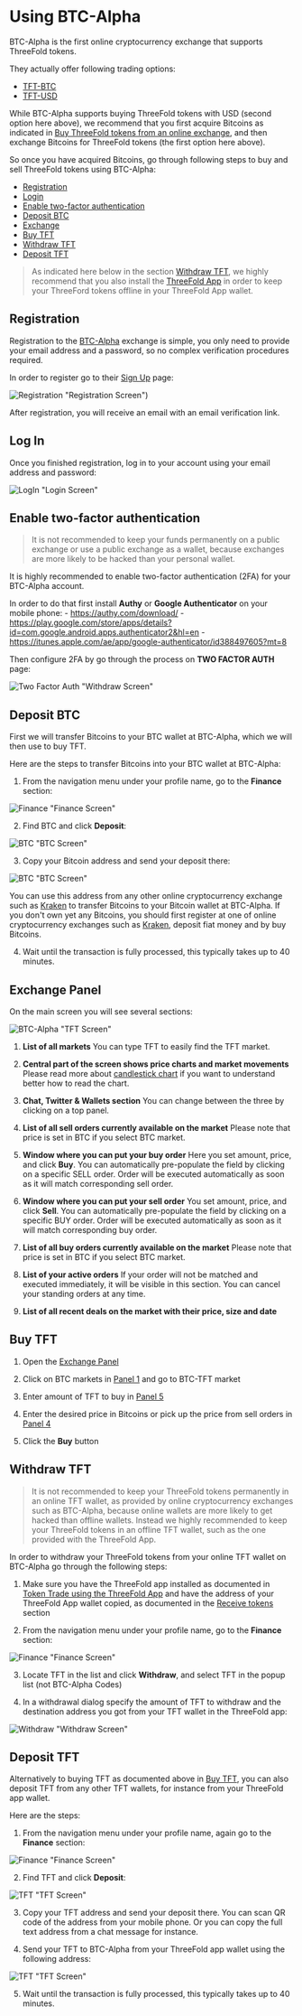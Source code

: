 # Using BTC-Alpha

BTC-Alpha is the first online cryptocurrency exchange that supports ThreeFold tokens.

They actually offer following trading options: 
- [TFT-BTC](https://btc-alpha.com/exchange/TFT_BTC/)
- [TFT-USD](https://btc-alpha.com/exchange/TFT_USD/)

While BTC-Alpha supports buying ThreeFold tokens with USD (second option here above), we recommend that you first acquire Bitcoins as indicated in [Buy ThreeFold tokens from an online exchange](/how_to_buy/buy_from_exchange.md), and then exchange Bitcoins for ThreeFold tokens (the first option here above).

So once you have acquired Bitcoins, go through following steps to buy and sell ThreeFold tokens using BTC-Alpha:
- [Registration](#registration)
- [Login](#login)
- [Enable two-factor authentication](#two-factor)
- [Deposit BTC](#deposit-btc)
- [Exchange](#exchange-panel)
- [Buy TFT](#buy-tft)
- [Withdraw TFT](#withdraw)
- [Deposit TFT](#deposit-tft)

> As indicated here below in the section [Withdraw TFT](#withdraw), we highly recommend that you also install the [ThreeFold App](/threefold_app.md) in order to keep your ThreeFord tokens offline in your ThreeFold App wallet.


<a id='registration'></a>

## Registration

Registration to the [BTC-Alpha](http://btc-alpha.com) exchange is simple, you only need to provide your email address and a password, so no complex verification procedures required. 

In order to register go to their [Sign Up](https://btc-alpha.com/accounts/register) page:

![Registration](../img/btc-alpha-registration.png) "Registration Screen")

After registration, you will receive an email with an email verification link.


<a id='login'></a>

## Log In

Once you finished registration, log in to your account using your email address and password:

![LogIn](../img/btc-alpha-login.png) "Login Screen"


<a id='two-factor'></a>

## Enable two-factor authentication

> It is not recommended to keep your funds permanently on a public exchange or use a public exchange as a wallet, because exchanges are more likely to be hacked than your personal wallet.

It is highly recommended to enable two-factor authentication (2FA) for your BTC-Alpha account.

In order to do that first install **Authy** or **Google Authenticator** on your mobile phone:
    - https://authy.com/download/
    - https://play.google.com/store/apps/details?id=com.google.android.apps.authenticator2&hl=en
    - https://itunes.apple.com/ae/app/google-authenticator/id388497605?mt=8

Then configure 2FA by go through the process on **TWO FACTOR AUTH** page:

![Two Factor Auth](../img/btc-alpha-two-factor.png) "Withdraw Screen"


<a id='deposit-btc'></a>

## Deposit BTC

First we will transfer Bitcoins to your BTC wallet at BTC-Alpha, which we will then use to buy TFT.

Here are the steps to transfer Bitcoins into your BTC wallet at BTC-Alpha:

1. From the navigation menu under your profile name, go to the **Finance** section:

![Finance](../img/btc-alpha-finance-section-300.png) "Finance Screen"

2. Find BTC and click **Deposit**:

![BTC](../img/btc-alpha-btc-deposit.png) "BTC Screen"

3. Copy your Bitcoin address and send your deposit there:

![BTC](../img/btc-alpha-btc-deposit2.png) "BTC Screen"

You can use this address from any other online cryptocurrency exchange such as [Kraken](https://www.kraken.com) to transfer Bitcoins to your Bitcoin wallet at BTC-Alpha. If you don't own yet any Bitcoins, you should first register at one of online cryptocurrency exchanges such as [Kraken](https://www.kraken.com), deposit fiat money and by buy Bitcoins.

4. Wait until the transaction is fully processed, this typically takes up to 40 minutes.

<a id='exchange-panel'></a>

## Exchange Panel

On the main screen you will see several sections:

![BTC-Alpha](../img/btc-alpha-sections.jpg) "TFT Screen"

1. **List of all markets** You can type TFT to easily find the TFT market.

2. **Central part of the screen shows price charts and market movements** Please read more about [candlestick chart](https://www.investopedia.com/terms/c/candlestick.asp) if you want to understand better how to read the chart. 

3. **Chat, Twitter & Wallets section** You can change between the three by clicking on a top panel.

4. **List of all sell orders currently available on the market** Please note that price is set in BTC if you select BTC market. 

5. **Window where you can put your buy order** Here you set amount, price, and click **Buy**. You can automatically pre-populate the field by clicking on a specific SELL order. Order will be executed automatically as soon as it will match corresponding sell order.

6. **Window where you can put your sell order** You set amount, price, and click **Sell**. You can automatically pre-populate the field by clicking on a specific BUY order. Order will be executed automatically as soon as it will match corresponding buy order.

7. **List of all buy orders currently available on the market** Please note that price is set in BTC if you select BTC market.

8. **List of your active orders** If your order will not be matched and executed immediately, it will be visible in this section. You can cancel your standing orders at any time.

9. **List of all recent deals on the market with their price, size and date** 


<a id='buy-tft'></a>

## Buy TFT

1. Open the [Exchange Panel](#exchange-panel)

2. Click on BTC markets in [Panel 1](#exchange-panel) and go to BTC-TFT market

3. Enter amount of TFT to buy in [Panel 5](#exchange-panel)

4. Enter the desired price in Bitcoins or pick up the price from sell orders in [Panel 4](#exchange-panel)

5. Click the **Buy** button


<a id='withdraw'></a>

## Withdraw TFT

> It is not recommended to keep your ThreeFold tokens permanently in an online TFT wallet, as provided by online cryptocurrency exchanges such as BTC-Alpha, because online wallets are more likely to get hacked than offline wallets. Instead we highly recommended to keep your ThreeFold tokens in an offline TFT wallet, such as the one provided with the ThreeFold App.

In order to withdraw your ThreeFold tokens from your online TFT wallet on BTC-Alpha go through the following steps:

1. Make sure you have the ThreeFold app installed as documented in [Token Trade using the ThreeFold App](/threefold_app.md) and have the address of your ThreeFold App wallet copied, as documented in the [Receive tokens](/threefold_app.md#receive) section

2. From the navigation menu under your profile name, go to the **Finance** section:

![Finance](../img/btc-alpha-finance-section-300.png) "Finance Screen"

3. Locate TFT in the list and click **Withdraw**, and select TFT in the popup list (not BTC-Alpha Codes)

4. In a withdrawal dialog specify the amount of TFT to withdraw and the destination address you got from your TFT wallet in the ThreeFold app:

![Withdraw](../img/btc-alpha-withdraw.png) "Withdraw Screen"


<a id='deposit-tft'></a>

## Deposit TFT

Alternatively to buying TFT as documented above in [Buy TFT](#buy-tft), you can also deposit TFT from any other TFT wallets, for instance from your ThreeFold app wallet. 

Here are the steps:

1. From the navigation menu under your profile name, again go to the **Finance** section:

![Finance](../img/btc-alpha-finance-section-300.png) "Finance Screen"

2. Find TFT and click **Deposit**:

![TFT](../img/btc-alpha-tft-deposit.png) "TFT Screen"

3. Copy your TFT address and send your deposit there. You can scan QR code of the address from your mobile phone. Or you can copy the full text address from a chat message for instance. 

4. Send your TFT to BTC-Alpha from your ThreeFold app wallet using the following address: 

![TFT](../img/btc-alpha-tft-deposit2.png) "TFT Screen"

5. Wait until the transaction is fully processed, this typically takes up to 40 minutes. 
